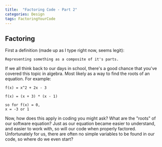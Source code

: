 ```yaml
---
title:  "Factoring Code - Part 2"
categories: Design
tags: FactoringYourCode
---
```


Factoring
---------------

First a definition (made up as I type right now, seems legit):

`Representing something as a composite of it's parts.`

If we all think back to our days in school, there's a good chance that you've covered this topic in algebra. Most likely as a way to find the roots of an equation.  For example:

```
f(x) = x^2 + 2x - 3

f(x) = (x + 3) * (x - 1)

so for f(x) = 0, 
x = -3 or 1
```

Now, how does this apply in coding you might ask?  What are the "roots" of our software equation?  Just as our equation became easier to understand, and easier to work with, so will our code when properly factored.  Unfortunately for us, there are often no simple variables to be found in our code, so where do we even start?


[1]: http://www.tampacodecamp.net
